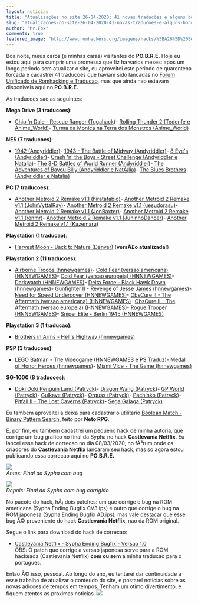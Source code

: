 ```yaml
---
layout: noticias
title: "Atualizações no site 26-04-2020: 41 novas traduções e alguns bônus"
slug: "atualizacoes-no-site-26-04-2020-41-novas-traducoes-e-alguns-bonus"
author: "Mr.Fox"
comments: true
featured_image: "http://www.romhackers.org/imagens/hacks/%5BA26%5D%20Bermuda%20%5BHack%201%5D%20%5BH-SpkLeader%20G-SpkSoft%5D%20%5BA-1998%5D%20%5BBermuda%20Hack%5D.png"
---
```


Boa noite, meus caros (e minhas caras) visitantes do **PO.B.R.E.** Hoje eu estou aqui para cumprir uma promessa que fiz ha varios meses: apos um longo periodo sem atualizar o site, eu aproveitei este periodo de quarentena forcada e cadastrei 41 traducoes que haviam sido lancadas no [Forum Unificado de Romhacking e Traducao](https://web.archive.org/web/20210125021452/http://romhacking.net.br/), mas que ainda nao estavam disponiveis aqui no **PO.B.R.E.**

As traducoes sao as seguintes:

**Mega Drive (3 traducoes)**:

-   [Chip 'n Dale - Rescue Ranger (Tugahack)](https://web.archive.org/web/20210125021452/http://romhackers.org/modules/PDdownloads/singlefile.php?cid=21&lid=1456)-   [Rolling Thunder 2 (Tedenfe e Anime_World)](https://web.archive.org/web/20210125021452/http://romhackers.org/modules/PDdownloads/singlefile.php?cid=21&lid=1455)-   [Turma da Monica na Terra dos Monstros (Anime_World)](https://web.archive.org/web/20210125021452/http://romhackers.org/modules/PDdownloads/singlefile.php?cid=21&lid=1457)

**NES (7 traducoes)**:

-   [1942 (Andyriddler)](https://web.archive.org/web/20210125021452/http://romhackers.org/modules/PDdownloads/singlefile.php?cid=22&lid=1451)-   [1943 - The Battle of Midway (Andyriddler)](https://web.archive.org/web/20210125021452/http://romhackers.org/modules/PDdownloads/singlefile.php?cid=22&lid=1450)-   [8 Eye's (Andyriddler)](https://web.archive.org/web/20210125021452/http://romhackers.org/modules/PDdownloads/singlefile.php?cid=22&lid=1452)-   [Crash 'n' the Boys - Street Challenge (Andyriddler e Natalia)](https://web.archive.org/web/20210125021452/http://romhackers.org/modules/PDdownloads/singlefile.php?cid=22&lid=1459)-   [The 3-D Battles of World Runner (Andyriddler)](https://web.archive.org/web/20210125021452/http://romhackers.org/modules/PDdownloads/singlefile.php?cid=22&lid=1445)-   [The Adventures of Bayou Billy (Andyriddler e NatÃ¡lia)](https://web.archive.org/web/20210125021452/http://romhackers.org/modules/PDdownloads/singlefile.php?cid=22&lid=1453)-   [The Blues Brothers (Andyriddler e Natalia)](https://web.archive.org/web/20210125021452/http://romhackers.org/modules/PDdownloads/singlefile.php?cid=22&lid=1446)

**PC (7 traducoes)**:

-   [Another Metroid 2 Remake v1.1 (hiratafabio)](https://web.archive.org/web/20210125021452/http://romhackers.org/modules/PDdownloads/singlefile.php?cid=16&lid=1421)-   [Another Metroid 2 Remake v1.1 (JohnVyttalRay)](https://web.archive.org/web/20210125021452/http://romhackers.org/modules/PDdownloads/singlefile.php?cid=16&lid=1422)-   [Another Metroid 2 Remake v1.1 (uesudorasu)](https://web.archive.org/web/20210125021452/http://romhackers.org/modules/PDdownloads/singlefile.php?cid=16&lid=1423)-   [Another Metroid 2 Remake v1.1 (JonBaxter)](https://web.archive.org/web/20210125021452/http://romhackers.org/modules/PDdownloads/singlefile.php?cid=16&lid=1424)-   [Another Metroid 2 Remake v1.1 (renmr)](https://web.archive.org/web/20210125021452/http://romhackers.org/modules/PDdownloads/singlefile.php?cid=16&lid=1425)-   [Another Metroid 2 Remake v1.1 (JuninhoDancer)](https://web.archive.org/web/20210125021452/http://romhackers.org/modules/PDdownloads/singlefile.php?cid=16&lid=1426)-   [Another Metroid 2 Remake v1.1 (Kazemaru)](https://web.archive.org/web/20210125021452/http://romhackers.org/modules/PDdownloads/singlefile.php?cid=16&lid=1427)

**Playstation (1 traducao)**:

-   [Harvest Moon - Back to Nature (Denver)](https://web.archive.org/web/20210125021452/http://romhackers.org/modules/PDdownloads/singlefile.php?cid=25&lid=969) (**versÃ£o atualizada!**)

**Playstation 2 (11 traducoes)**:

-   [Airborne Troops (hnnewgames)](https://web.archive.org/web/20210125021452/http://romhackers.org/modules/PDdownloads/singlefile.php?cid=26&lid=1430)-   [Cold Fear (versao americana) (HNNEWGAMES)](https://web.archive.org/web/20210125021452/http://romhackers.org/modules/PDdownloads/singlefile.php?cid=26&lid=1442)-   [Cold Fear (versao europeia) (HNNEWGAMES)](https://web.archive.org/web/20210125021452/http://romhackers.org/modules/PDdownloads/singlefile.php?cid=26&lid=1441)-   [Darkwatch (HNNEWGAMES)](https://web.archive.org/web/20210125021452/http://romhackers.org/modules/PDdownloads/singlefile.php?cid=26&lid=1435)-   [Delta Force - Black Hawk Down (hnnewgames)](https://web.archive.org/web/20210125021452/http://romhackers.org/modules/PDdownloads/singlefile.php?cid=26&lid=1431)-   [Gunfighter II - Revenge of Jesse James (hnnewgames)](https://web.archive.org/web/20210125021452/http://romhackers.org/modules/PDdownloads/singlefile.php?cid=26&lid=1429)-   [Need for Speed Undercover (HNNEWGAMES)](https://web.archive.org/web/20210125021452/http://romhackers.org/modules/PDdownloads/singlefile.php?cid=26&lid=1461)-   [ObsCure II - The Aftermath (versao americana) (HNNEWGAMES)](https://web.archive.org/web/20210125021452/http://romhackers.org/modules/PDdownloads/singlefile.php?cid=26&lid=1440)-   [ObsCure II - The Aftermath (versao europeia) (HNNEWGAMES)](https://web.archive.org/web/20210125021452/http://romhackers.org/modules/PDdownloads/singlefile.php?cid=26&lid=1439)-   [Rogue Trooper (HNNEWGAMES)](https://web.archive.org/web/20210125021452/http://romhackers.org/modules/PDdownloads/singlefile.php?cid=26&lid=1438)-   [Sniper Elite - Berlin 1945 (HNNEWGAMES)](https://web.archive.org/web/20210125021452/http://romhackers.org/modules/PDdownloads/singlefile.php?cid=26&lid=1437)

**Playstation 3 (1 traducao)**:

-   [Brothers in Arms - Hell's Highway (hnnewgames)](https://web.archive.org/web/20210125021452/http://romhackers.org/modules/PDdownloads/singlefile.php?cid=84&lid=1433)

**PSP (3 traducoes)**:

-   [LEGO Batman - The Videogame (HNNEWGAMES e PS Traduz)](https://web.archive.org/web/20210125021452/http://romhackers.org/modules/PDdownloads/singlefile.php?cid=73&lid=1434)-   [Medal of Honor Heroes (hnnewgames)](https://web.archive.org/web/20210125021452/http://romhackers.org/modules/PDdownloads/singlefile.php?cid=73&lid=1432)-   [Miami Vice - The Game (hnnewgames)](https://web.archive.org/web/20210125021452/http://romhackers.org/modules/PDdownloads/singlefile.php?cid=73&lid=1428)

**SG-1000 (8 traducoes)**:

-   [Doki Doki Penguin Land (Patryck)](https://web.archive.org/web/20210125021452/http://romhackers.org/modules/PDdownloads/singlefile.php?cid=70&lid=1449)-   [Dragon Wang (Patryck)](https://web.archive.org/web/20210125021452/http://romhackers.org/modules/PDdownloads/singlefile.php?cid=70&lid=1460)-   [GP World (Patryck)](https://web.archive.org/web/20210125021452/http://romhackers.org/modules/PDdownloads/singlefile.php?cid=70&lid=1447)-   [Gulkave (Patryck)](https://web.archive.org/web/20210125021452/http://romhackers.org/modules/PDdownloads/singlefile.php?cid=70&lid=1443)-   [Orguss (Patryck)](https://web.archive.org/web/20210125021452/http://romhackers.org/modules/PDdownloads/singlefile.php?cid=70&lid=1444)-   [Pachinko (Patryck)](https://web.archive.org/web/20210125021452/http://romhackers.org/modules/PDdownloads/singlefile.php?cid=70&lid=1436)-   [Pitfall II - The Lost Caverns (Patryck)](https://web.archive.org/web/20210125021452/http://romhackers.org/modules/PDdownloads/singlefile.php?cid=70&lid=1454)-   [Sega Galaga (Patryck)](https://web.archive.org/web/20210125021452/http://romhackers.org/modules/PDdownloads/singlefile.php?cid=70&lid=1448)

Eu tambem aproveitei a deixa para cadastrar o utilitario [Boolean Match - Binary Pattern Search](https://web.archive.org/web/20210125021452/http://romhackers.org/modules/PDdownloads2/singlefile.php?cid=2&lid=249), feito por **Neto RPG**.

E, por fim, eu tambem cadastrei um pequeno hack de minha autoria, que corrige um bug grafico no final da Sypha no hack **Castlevania Netflix**. Eu lancei esse hack de correcao no dia 08/03/2020, no fÃ³rum onde os criadores do **Castlevania Netflix** lancaram seu hack, mas so agora estou publicando essa correcao aqui no **PO.B.R.E.**

![](https://web.archive.org/web/20210125021452im_/http://www.romhackers.org/imagens/noticias/CVNetflix-Antes3.png)\
*Antes: Final da Sypha com bug*

![](https://web.archive.org/web/20210125021452im_/http://www.romhackers.org/imagens/noticias/CVNetflix-Depois.jpg)\
*Depois: Final da Sypha com bug corrigido*

No pacote do hack, hÃ¡ dois patches: um que corrige o bug na ROM americana (Sypha Ending Bugfix CV3.ips) e outro que corrige o bug na ROM japonesa (Sypha Ending Bugfix AD.ips), mas vale destacar que esse bug Ã© proveniente do hack **Castlevania Netflix**, nao da ROM original.

Segue o link para download do hack de correcao:

-   [Castlevania Netflix - Sypha Ending Bugfix - Versao 1.0](https://web.archive.org/web/20210125021452/http://romhackers.org/modules/PDdownloads0/singlefile.php?cid=38&lid=78)\
OBS: O patch que corrige a versao japonesa serve para a ROM hackeada (Castlevania Netflix) **com ou sem** a minha traducao para o portugues.

Entao Ã© isso, pessoal. Ao longo do ano, eu tentarei dar continuidade a esse trabalho de atualizar o conteudo do site, e postarei noticias sobre as novas adicoes de tempos em tempos. Tenham um otimo divertimento, e fiquem atentos as proximas noticias. ![](https://web.archive.org/web/20210125021452im_/http://romhackers.org/uploads/smil470474167631b.gif)